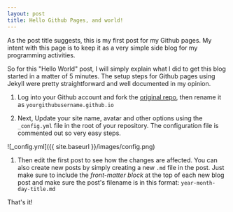 ```yaml
---
layout: post
title: Hello Github Pages, and world!
---
```


As the post title suggests, this is my first post for my Github pages. My intent with this page is to keep it as a very simple side blog for my programming activities.

So for this "Hello World" post, I will simply explain what I did to get this blog started in a matter of 5 minutes. The setup steps for Github pages using Jekyll were pretty straightforward and well documented in my opinion.

1. Log into your Github account and fork the [original repo](https://github.com/barryclark/jekyll-now), then rename it as `yourgithubusername.github.io`

1. Next, Update your site name, avatar and other options using the `_config.yml` file in the root of your repository. The configuration file is commented out so very easy steps.

![_config.yml]({{ site.baseurl }}/images/config.png)

1. Then edit the first post to see how the changes are affected. You can also create new posts by simply creating a new `.md` file in the post. Just make sure to include the *front-matter block* at the top of each new blog post and make sure the post's filename is in this format: `year-month-day-title.md`

That's it!
